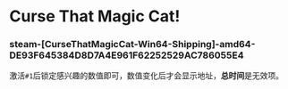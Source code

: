 # Curse That Magic Cat!

### steam-[CurseThatMagicCat-Win64-Shipping]-amd64-DE93F645384D8D7A4E961F62252529AC786055E4
激活`#1`后锁定感兴趣的数值即可，数值变化后才会显示地址，**总时间**是无效项。